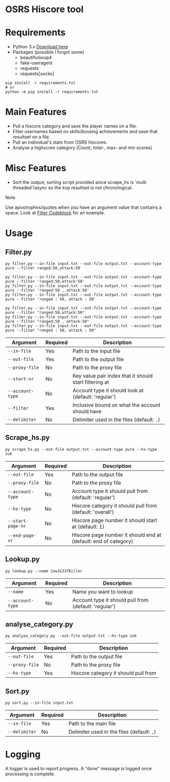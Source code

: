 # OSRS Hiscore tool

# Requirements 
- Python 3.x [Download here](https://www.python.org/downloads/)
- Packages (possible I forgot some)
  - beautifulsoup4
  - fake-useragent
  - requests
  - requests[socks]

```console
pip install -r requirements.txt
# or
python -m pip install -r requirements.txt
```

# Main Features
- Pull a hiscore category and save the player names on a file.
- Filter usernames based on skills/bossing achievements and save that resultset on a file.
- Pull an individual's stats from OSRS hiscores.
- Analyse a highscore category (Count, total-, max- and min scores)

# Misc Features
- Sort the output, sorting script provided since scrape_hs is 'multi threaded'/async so the kvp resultset is not chronological.


> [!Note]
> Use apostrophes/quotes when you have an argument value that contains a space.
> Look at [Filter Codeblock](#Filterpy) for an example.

# Usage

## Filter.py
```console
py filter.py --in-file input.txt --out-file output.txt --account-type pure --filter ranged:50,attack:50

py filter.py --in-file input.txt --out-file output.txt --account-type pure --filter 'ranged:50,attack:50'
py filter.py --in-file input.txt --out-file output.txt --account-type pure --filter 'ranged:50 , attack:50'
py filter.py --in-file input.txt --out-file output.txt --account-type pure --filter 'ranged : 50, attack : 50' 

py filter.py --in-file input.txt --out-file output.txt --account-type pure --filter "ranged:50,attack:50"
py filter.py --in-file input.txt --out-file output.txt --account-type pure --filter "ranged:50 , attack:50"
py filter.py --in-file input.txt --out-file output.txt --account-type pure --filter "ranged : 50, attack : 50" 
```
| Argument      | Required | Description                                |
| ------------- | -------- | ------------------------------------------ |
| `--in-file`   | Yes      | Path to the input file                |
| `--out-file`  | Yes      | Path to the output file                    |
| `--proxy-file`  | No      | Path to the proxy file                    |
| `--start-nr`  | No      | Key value pair index that it should start filtering at |
| `--account-type`  | No      | Account type it should look at (default: 'regular') |
| `--filter`  | Yes      | Inclusive bound on what the account should have |
| `--delimiter` | No       | Delimiter used in the files (default: `,`) |

## Scrape_hs.py
```console
py scrape_hs.py --out-file output.txt --account-type pure --hs-type zuk
```
| Argument      | Required | Description                                |
| ------------- | -------- | ------------------------------------------ |
| `--out-file`  | Yes      | Path to the output file                    |
| `--proxy-file`  | No      | Path to the proxy file                    |
| `--account-type`  | No      | Account type it should pull from (default: 'regular') |
| `--hs-type`  | No      | Hiscore category it should pull from (default: 'overall') |
| `--start-page-nr`  | No      | Hiscore page number it should start at (default: 1) |
| `--end-page-nr`  | No      | Hiscore page number it should end at (default: end of category) |

## Lookup.py
```console
py lookup.py --name Cow31337Killer
```
| Argument      | Required | Description                                |
| ------------- | -------- | ------------------------------------------ |
| `--name`  | Yes      | Name you want to lookup                    |
| `--account-type`  | No      | Account type it should pull from (default: 'regular') |

## analyse_category.py
```console
py analyse_category.py --out-file output.txt --hs-type zuk
```
| Argument      | Required | Description                                |
| ------------- | -------- | ------------------------------------------ |
| `--out-file`  | Yes      | Path to the output file                    |
| `--proxy-file`  | No      | Path to the proxy file                    |
| `--hs-type`  | Yes      | Hiscore category it should pull from |

## Sort.py
```console
py sort.py --in-file input.txt
```
| Argument      | Required | Description                                |
| ------------- | -------- | ------------------------------------------ |
| `--in-file`   | Yes      | Path to the main file                |
| `--delimiter` | No       | Delimiter used in the files (default: `,`) |


# Logging
A logger is used to report progress. A "done" message is logged once processing is complete.

